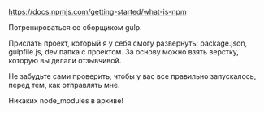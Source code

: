 https://docs.npmjs.com/getting-started/what-is-npm

Потренироваться со сборщиком gulp.

Прислать проект, который я у себя смогу развернуть: package.json, gulpfile.js, dev папка с проектом. За основу можно взять верстку, которую вы делали отзывчивой.

Не забудьте сами проверить, чтобы у вас все правильно запускалось, перед тем, как отправлять мне.

Никаких node_modules в архиве!